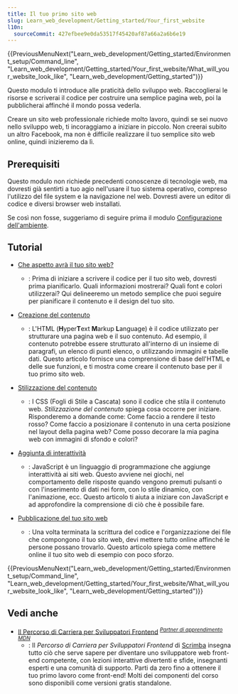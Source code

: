 ```yaml
---
title: Il tuo primo sito web
slug: Learn_web_development/Getting_started/Your_first_website
l10n:
  sourceCommit: 427efbee9e0da53517f45420af87a66a2a6b6e19
---
```


{{PreviousMenuNext("Learn_web_development/Getting_started/Environment_setup/Command_line", "Learn_web_development/Getting_started/Your_first_website/What_will_your_website_look_like", "Learn_web_development/Getting_started")}}

Questo modulo ti introduce alle praticità dello sviluppo web. Raccoglierai le risorse e scriverai il codice per costruire una semplice pagina web, poi la pubblicherai affinché il mondo possa vederla.

Creare un sito web professionale richiede molto lavoro, quindi se sei nuovo nello sviluppo web, ti incoraggiamo a iniziare in piccolo. Non creerai subito un altro Facebook, ma non è difficile realizzare il tuo semplice sito web online, quindi inizieremo da lì.

## Prerequisiti

Questo modulo non richiede precedenti conoscenze di tecnologie web, ma dovresti già sentirti a tuo agio nell'usare il tuo sistema operativo, compreso l'utilizzo del file system e la navigazione nel web. Dovresti avere un editor di codice e diversi browser web installati.

Se così non fosse, suggeriamo di seguire prima il modulo [Configurazione dell'ambiente](/it/docs/Learn_web_development/Getting_started/Environment_setup).

## Tutorial

- [Che aspetto avrà il tuo sito web?](/it/docs/Learn_web_development/Getting_started/Your_first_website/What_will_your_website_look_like)

  - : Prima di iniziare a scrivere il codice per il tuo sito web, dovresti prima pianificarlo. Quali informazioni mostrerai? Quali font e colori utilizzerai? Qui delineeremo un metodo semplice che puoi seguire per pianificare il contenuto e il design del tuo sito.

- [Creazione del contenuto](/it/docs/Learn_web_development/Getting_started/Your_first_website/Creating_the_content)

  - : L'HTML (**H**yper**T**ext **M**arkup **L**anguage) è il codice utilizzato per strutturare una pagina web e il suo contenuto. Ad esempio, il contenuto potrebbe essere strutturato all'interno di un insieme di paragrafi, un elenco di punti elenco, o utilizzando immagini e tabelle dati. Questo articolo fornisce una comprensione di base dell'HTML e delle sue funzioni, e ti mostra come creare il contenuto base per il tuo primo sito web.

- [Stilizzazione del contenuto](/it/docs/Learn_web_development/Getting_started/Your_first_website/Styling_the_content)

  - : I CSS (Fogli di Stile a Cascata) sono il codice che stila il contenuto web. _Stilizzazione del contenuto_ spiega cosa occorre per iniziare. Risponderemo a domande come: Come faccio a rendere il testo rosso? Come faccio a posizionare il contenuto in una certa posizione nel layout della pagina web? Come posso decorare la mia pagina web con immagini di sfondo e colori?

- [Aggiunta di interattività](/it/docs/Learn_web_development/Getting_started/Your_first_website/Adding_interactivity)

  - : JavaScript è un linguaggio di programmazione che aggiunge interattività ai siti web. Questo avviene nei giochi, nel comportamento delle risposte quando vengono premuti pulsanti o con l'inserimento di dati nei form, con lo stile dinamico, con l'animazione, ecc. Questo articolo ti aiuta a iniziare con JavaScript e ad approfondire la comprensione di ciò che è possibile fare.

- [Pubblicazione del tuo sito web](/it/docs/Learn_web_development/Getting_started/Your_first_website/Publishing_your_website)

  - : Una volta terminata la scrittura del codice e l'organizzazione dei file che compongono il tuo sito web, devi mettere tutto online affinché le persone possano trovarlo. Questo articolo spiega come mettere online il tuo sito web di esempio con poco sforzo.

{{PreviousMenuNext("Learn_web_development/Getting_started/Environment_setup/Command_line", "Learn_web_development/Getting_started/Your_first_website/What_will_your_website_look_like", "Learn_web_development/Getting_started")}}

## Vedi anche

- [Il Percorso di Carriera per Sviluppatori Frontend](https://scrimba.com/the-frontend-developer-career-path-c0j?via=mdn) <sup>[_Partner di apprendimento MDN_](/it/docs/MDN/Writing_guidelines/Learning_content#partner_links_and_embeds)</sup>
  - : Il _Percorso di Carriera per Sviluppatori Frontend_ di [Scrimba](https://scrimba.com/?via=mdn) insegna tutto ciò che serve sapere per diventare uno sviluppatore web front-end competente, con lezioni interattive divertenti e sfide, insegnanti esperti e una comunità di supporto. Parti da zero fino a ottenere il tuo primo lavoro come front-end! Molti dei componenti del corso sono disponibili come versioni gratis standalone.

